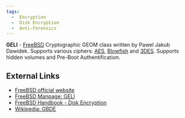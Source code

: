 ```yaml
---
tags:
  -  Encryption
  -  Disk Encryption
  -  Anti-Forensics
---
```

**GELI** - [FreeBSD](freebsd.md) Cryptographic
GEOM class written by Pawel Jakub Dawidek. Supports
various ciphers: [AES](aes.md), [Blowfish](blowfish.md)
and [3DES](3des.md). Supports hidden volumes and Pre-Boot
Authentification.

## External Links

- [FreeBSD official website](http://www.freebsd.org)
- [FreeBSD Manpage:
  GELI](https://www.freebsd.org/cgi/man.cgi?query=gelihttp://www.freebsd.org/cgi/man.cgi?query=geli&sektion=8sektion=8)
- [FreeBSD Handbook - Disk
  Encryption](https://docs.freebsd.org/en/books/handbook/disks/#disks-encrypting)
- [Wikipedia: GBDE](http://en.wikipedia.org/wiki/GBDE)
